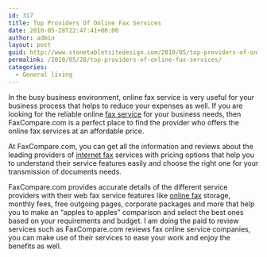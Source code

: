```yaml
---
id: 317
title: Top Providers Of Online Fax Services
date: 2010-05-28T22:47:41+00:00
author: admin
layout: post
guid: http://www.stonetabletsitedesign.com/2010/05/top-providers-of-online-fax-services/
permalink: /2010/05/28/top-providers-of-online-fax-services/
categories:
  - General living
---
```

In the busy business environment, online fax service is very useful for your business process that helps to reduce your expenses as well. If you are looking for the reliable online [fax service](http://www.faxcompare.com/) for your business needs, then FaxCompare.com is a perfect place to find the provider who offers the online fax services at an affordable price.

At FaxCompare.com, you can get all the information and reviews about the leading providers of [internet fax](http://www.faxcompare.com/internet-fax-reviews) services with pricing options that help you to understand their service features easily and choose the right one for your transmission of documents needs.

FaxCompare.com provides accurate details of the different service providers with their web fax service features like [online fax](http://www.faxcompare.com/) storage, monthly fees, free outgoing pages, corporate packages and more that help you to make an &#8220;apples to apples&#8221; comparison and select the best ones based on your requirements and budget. I am doing the paid to review services such as FaxCompare.com reviews fax online service companies, you can make use of their services to ease your work and enjoy the benefits as well.